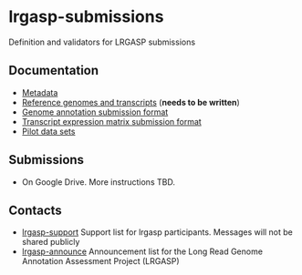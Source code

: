 # lrgasp-submissions
Definition and validators for LRGASP submissions

## Documentation
- [Metadata](docs/metadata.md)
- [Reference genomes and transcripts](docs/reference-genomes.md) (**needs to be written**)
- [Genome annotation submission format](docs/annotation-format.md)
- [Transcript expression matrix submission format](docs/expression_matrix_format.md)
- [Pilot data sets](docs/pilot-data.md)

## Submissions
- On Google Drive. More instructions TBD.

## Contacts
- [lrgasp-support](mailto:lrgasp-support-group@ucsc.edu)
Support list for lrgasp participants. Messages will not be shared publicly
- [lrgasp-announce](mailto:lrgasp-announce-group@ucsc.edu)
Announcement list for the Long Read Genome Annotation Assessment Project (LRGASP)


